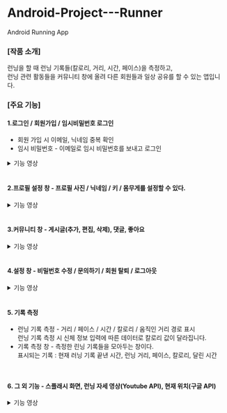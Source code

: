 # Android-Project---Runner
Android Running App

### [작품 소개]
런닝을 할 때 런닝 기록들(칼로리, 거리, 시간, 페이스)을 측정하고, <br/>
런닝 관련 활동들을 커뮤니티 창에 올려 다른 회원들과 일상 공유를 할 수 있는 앱입니다. 


### [주요 기능]
#### 1.로그인 / 회원가입 / 임시비밀번호 로그인
- 회원 가입 시 이메일, 닉네임 중복 확인 <br/>
- 임시 비밀번호 - 이메일로 임시 비밀번호를 보내고 로그인 <br/>
<details>
<summary>기능 영상</summary>
<div markdown="1">       
<img width="35%" src="https://user-images.githubusercontent.com/44920792/122645780-091a2380-d157-11eb-9612-2f20f3d9a089.gif"></img>
</div>
</details>
<br/>

#### 2.프로필 설정 창 - 프로필 사진 / 닉네임 / 키 / 몸무게를 설정할 수 있다.
<details>
<summary>기능 영상</summary>
<div markdown="1">       
<img width="35%" src="https://user-images.githubusercontent.com/44920792/122645894-bee57200-d157-11eb-95c1-da578e53e1ab.gif"></img>
</div>
</details>
<br/>

#### 3.커뮤니티 창 - 게시글(추가, 편집, 삭제), 댓글, 좋아요
<details>
<summary>기능 영상</summary>
<div markdown="1">       
<img width="35%" src="https://user-images.githubusercontent.com/44920792/122645972-07049480-d158-11eb-98ed-aee8b824d46b.gif"></img>
</div>
</details>
<br/>

#### 4.설정 창 - 비밀번호 수정 / 문의하기 / 회원 탈퇴 / 로그아웃 
<details>
<summary>기능 영상</summary>
<div markdown="1">       
<img width="35%" src="https://user-images.githubusercontent.com/44920792/122645983-108dfc80-d158-11eb-8d84-af8379594d60.gif"></img>
</div>
</details>
<br/>

#### 5. 기록 측정 
- 런닝 기록 측정 - 거리 / 페이스 / 시간 / 칼로리 / 움직인 거리 경로 표시 <br/>
런닝 기록 측정 시 신체 정보 입력에 따른 데이터로 칼로리 값이 달라집니다. <br/>
- 기록 측정 창 - 측정한 린닝 기록들을 모아두는 창이다. <br/>
표시되는 기록 : 현재 러닝 기록 끝낸 시간, 런닝 거리, 페이스, 칼로리, 달린 시간 <br/>
<br/>


#### 6. 그 외 기능 - 스플래시 화면, 런닝 자세 영상(Youtube API), 현재 위치(구글 API)
<details>
<summary>기능 영상</summary>
<div markdown="1">       
<img width="35%" src="https://user-images.githubusercontent.com/44920792/122646022-34514280-d158-11eb-8d38-4e6dd6e1e826.gif"></img>
</div>
</details>
<br/>

